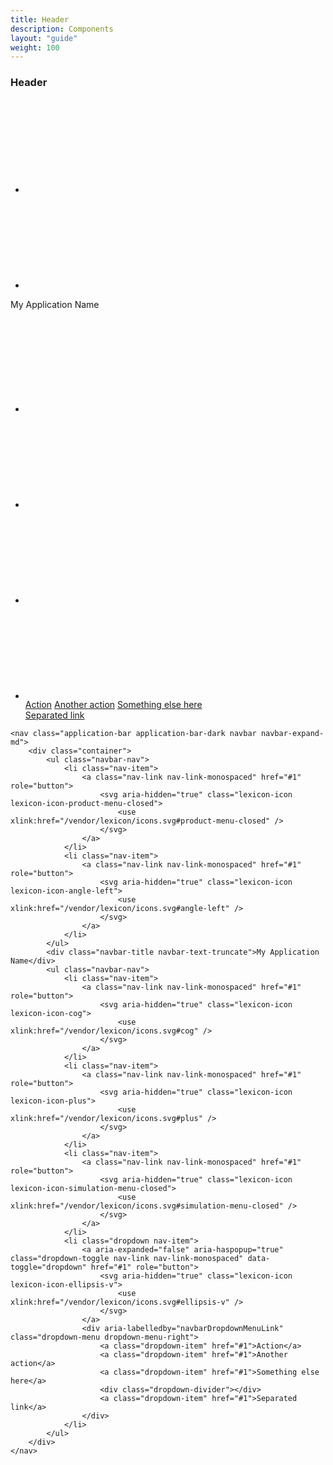 ```yaml
---
title: Header
description: Components
layout: "guide"
weight: 100
---
```


<article id="navbar-application-bar">

### Header

<nav class="application-bar application-bar-dark navbar navbar-expand-md">
	<div class="container">
		<ul class="navbar-nav">
			<li class="nav-item">
				<a class="nav-link nav-link-monospaced" href="#1" role="button">
					<svg aria-hidden="true" class="lexicon-icon lexicon-icon-product-menu-closed">
						<use xlink:href="/vendor/lexicon/icons.svg#product-menu-closed" />
					</svg>
				</a>
			</li>
			<li class="nav-item">
				<a class="nav-link nav-link-monospaced" href="#1" role="button">
					<svg aria-hidden="true" class="lexicon-icon lexicon-icon-angle-left">
						<use xlink:href="/vendor/lexicon/icons.svg#angle-left" />
					</svg>
				</a>
			</li>
		</ul>
		<div class="navbar-title navbar-text-truncate">My Application Name</div>
		<ul class="navbar-nav">
			<li class="nav-item">
				<a class="nav-link nav-link-monospaced" href="#1" role="button">
					<svg aria-hidden="true" class="lexicon-icon lexicon-icon-cog">
						<use xlink:href="/vendor/lexicon/icons.svg#cog" />
					</svg>
				</a>
			</li>
			<li class="nav-item">
				<a class="nav-link nav-link-monospaced" href="#1" role="button">
					<svg aria-hidden="true" class="lexicon-icon lexicon-icon-plus">
						<use xlink:href="/vendor/lexicon/icons.svg#plus" />
					</svg>
				</a>
			</li>
			<li class="nav-item">
				<a class="nav-link nav-link-monospaced" href="#1" role="button">
					<svg aria-hidden="true" class="lexicon-icon lexicon-icon-simulation-menu-closed">
						<use xlink:href="/vendor/lexicon/icons.svg#simulation-menu-closed" />
					</svg>
				</a>
			</li>
			<li class="dropdown nav-item">
				<a aria-expanded="false" aria-haspopup="true" class="dropdown-toggle nav-link nav-link-monospaced" data-toggle="dropdown" href="#1" role="button">
					<svg aria-hidden="true" class="lexicon-icon lexicon-icon-ellipsis-v">
						<use xlink:href="/vendor/lexicon/icons.svg#ellipsis-v" />
					</svg>
				</a>
				<div aria-labelledby="navbarDropdownMenuLink" class="dropdown-menu dropdown-menu-right">
					<a class="dropdown-item" href="#1">Action</a>
					<a class="dropdown-item" href="#1">Another action</a>
					<a class="dropdown-item" href="#1">Something else here</a>
					<div class="dropdown-divider"></div>
					<a class="dropdown-item" href="#1">Separated link</a>
				</div>
			</li>
		</ul>
	</div>
</nav>

```text/html
<nav class="application-bar application-bar-dark navbar navbar-expand-md">
	<div class="container">
		<ul class="navbar-nav">
			<li class="nav-item">
				<a class="nav-link nav-link-monospaced" href="#1" role="button">
					<svg aria-hidden="true" class="lexicon-icon lexicon-icon-product-menu-closed">
						<use xlink:href="/vendor/lexicon/icons.svg#product-menu-closed" />
					</svg>
				</a>
			</li>
			<li class="nav-item">
				<a class="nav-link nav-link-monospaced" href="#1" role="button">
					<svg aria-hidden="true" class="lexicon-icon lexicon-icon-angle-left">
						<use xlink:href="/vendor/lexicon/icons.svg#angle-left" />
					</svg>
				</a>
			</li>
		</ul>
		<div class="navbar-title navbar-text-truncate">My Application Name</div>
		<ul class="navbar-nav">
			<li class="nav-item">
				<a class="nav-link nav-link-monospaced" href="#1" role="button">
					<svg aria-hidden="true" class="lexicon-icon lexicon-icon-cog">
						<use xlink:href="/vendor/lexicon/icons.svg#cog" />
					</svg>
				</a>
			</li>
			<li class="nav-item">
				<a class="nav-link nav-link-monospaced" href="#1" role="button">
					<svg aria-hidden="true" class="lexicon-icon lexicon-icon-plus">
						<use xlink:href="/vendor/lexicon/icons.svg#plus" />
					</svg>
				</a>
			</li>
			<li class="nav-item">
				<a class="nav-link nav-link-monospaced" href="#1" role="button">
					<svg aria-hidden="true" class="lexicon-icon lexicon-icon-simulation-menu-closed">
						<use xlink:href="/vendor/lexicon/icons.svg#simulation-menu-closed" />
					</svg>
				</a>
			</li>
			<li class="dropdown nav-item">
				<a aria-expanded="false" aria-haspopup="true" class="dropdown-toggle nav-link nav-link-monospaced" data-toggle="dropdown" href="#1" role="button">
					<svg aria-hidden="true" class="lexicon-icon lexicon-icon-ellipsis-v">
						<use xlink:href="/vendor/lexicon/icons.svg#ellipsis-v" />
					</svg>
				</a>
				<div aria-labelledby="navbarDropdownMenuLink" class="dropdown-menu dropdown-menu-right">
					<a class="dropdown-item" href="#1">Action</a>
					<a class="dropdown-item" href="#1">Another action</a>
					<a class="dropdown-item" href="#1">Something else here</a>
					<div class="dropdown-divider"></div>
					<a class="dropdown-item" href="#1">Separated link</a>
				</div>
			</li>
		</ul>
	</div>
</nav>
```

</article>